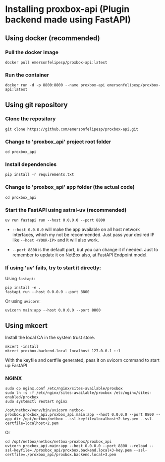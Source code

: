 # Installing proxbox-api (Plugin backend made using FastAPI)

## Using docker (recommended)

### Pull the docker image

```
docker pull emersonfelipesp/proxbox-api:latest
```

### Run the container
```
docker run -d -p 8800:8800 --name proxbox-api emersonfelipesp/proxbox-api:latest
```

## Using git repository

### Clone the repository

```
git clone https://github.com/emersonfelipesp/proxbox-api.git
```

### Change to 'proxbox_api' project root folder

```
cd proxbox_api 
```

### Install dependencies

```
pip install -r requirements.txt
```

### Change to 'proxbox_api' app folder (the actual code)

```
cd proxbox_api
```

### Start the FastAPI using astral-uv (recommended)

```
uv run fastapi run --host 0.0.0.0 --port 8800
```

- `--host 0.0.0.0` will make the app available on all host network interfaces, which my not be recommended.
Just pass your desired IP like `--host <YOUR-IP>` and it will also work.

- `--port 8800` is the default port, but you can change it if needed. Just to remember to update it on NetBox also, at FastAPI Endpoint model.

### If using 'uv' fails, try to start it directly:

Using `fastapi`:

```
pip install -e .
fastapi run --host 0.0.0.0 --port 8800
```

Or using `uvicorn`:

```
uvicorn main:app --host 0.0.0.0 --port 8800
```

## Using mkcert

Install the local CA in the system trust store.

```
mkcert -install
mkcert proxbox.backend.local localhost 127.0.0.1 ::1
```

With the keyfile and certfile generated, pass it on uvicorn command to start up FastAPI

### NGINX

```
sudo cp nginx.conf /etc/nginx/sites-available/proxbox
sudo ln -s -f /etc/nginx/sites-available/proxbox /etc/nginx/sites-enabled/proxbox
sudo systemctl restart nginx
```

```
/opt/netbox/venv/bin/uvicorn netbox-proxbox.proxbox_api.proxbox_api.main:app --host 0.0.0.0 --port 8800 --app-dir /opt/netbox/netbox --ssl-keyfile=localhost+2-key.pem --ssl-certfile=localhost+2.pem
```

Or 

```
cd /opt/netbox/netbox/netbox-proxbox/proxbox_api
uvicorn proxbox_api.main:app --host 0.0.0.0 --port 8800 --reload --ssl-keyfile=./proxbox_api/proxbox.backend.local+3-key.pem --ssl-certfile=./proxbox_api/proxbox.backend.local+3.pem
```
